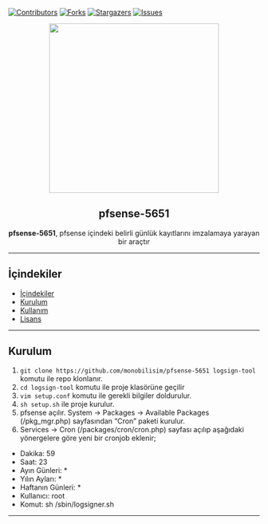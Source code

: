 [![Contributors][contributors-shield]][contributors-url]
[![Forks][forks-shield]][forks-url]
[![Stargazers][stars-shield]][stars-url]
[![Issues][issues-shield]][issues-url]

<div align="center"> 
<a href="https://mono.net.tr/">
  <img src="https://monobilisim.com.tr/images/mono-bilisim.svg" width="340"/>
</a>

<h2 align="center">pfsense-5651</h2>
<b>pfsense-5651</b>, pfsense içindeki belirli günlük kayıtlarını imzalamaya yarayan bir araçtır
</div>

---

## İçindekiler 

- [İçindekiler](#içindekiler)
- [Kurulum](#kurulum)
- [Kullanım](#kullanım)
- [Lisans](#lisans)

---

## Kurulum

1. `git clone https://github.com/monobilisim/pfsense-5651 logsign-tool` komutu ile repo klonlanır.
2. `cd logsign-tool` komutu ile proje klasörüne geçilir
3. `vim setup.conf` komutu ile gerekli bilgiler doldurulur.
4. `sh setup.sh` ile proje kurulur.
5. pfsense açılır. System -> Packages -> Available Packages (/pkg_mgr.php) sayfasından “Cron” paketi kurulur.
6. Services -> Cron (/packages/cron/cron.php) sayfası açılıp aşağıdaki yönergelere göre yeni bir cronjob eklenir;
  - Dakika: 59
  - Saat: 23
  - Ayın Günleri: *
  - Yılın Ayları: *
  - Haftanın Günleri: *
  - Kullanıcı: root
  - Komut: sh /sbin/logsigner.sh


---

[contributors-shield]: https://img.shields.io/github/contributors/monobilisim/pfsense-5651.svg?style=for-the-badge
[contributors-url]: https://github.com/monobilisim/pfsense-5651/graphs/contributors
[forks-shield]: https://img.shields.io/github/forks/monobilisim/pfsense-5651.svg?style=for-the-badge
[forks-url]: https://github.com/monobilisim/pfsense-5651/network/members
[stars-shield]: https://img.shields.io/github/stars/monobilisim/pfsense-5651.svg?style=for-the-badge
[stars-url]: https://github.com/monobilisim/pfsense-5651/stargazers
[issues-shield]: https://img.shields.io/github/issues/monobilisim/pfsense-5651.svg?style=for-the-badge
[issues-url]: https://github.com/monobilisim/pfsense-5651/issues
